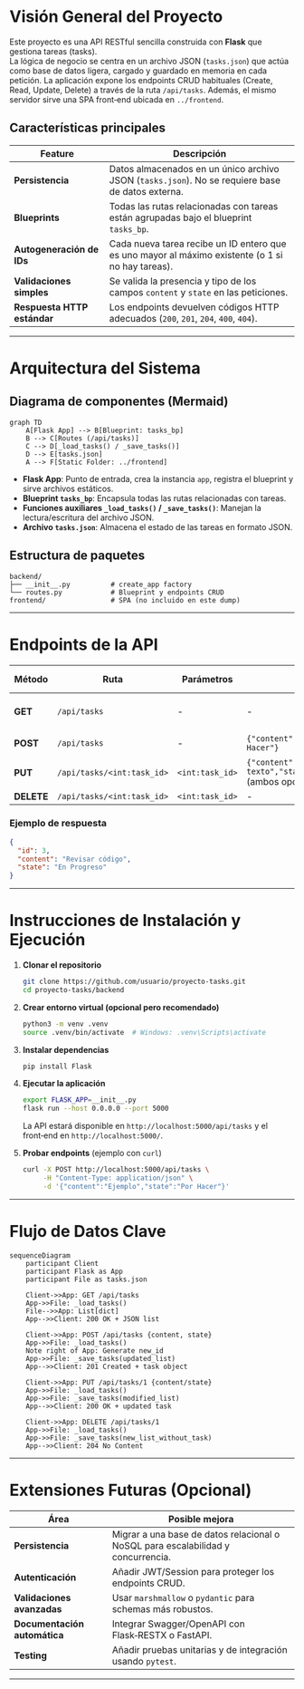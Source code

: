 # Visión General del Proyecto

Este proyecto es una API RESTful sencilla construida con **Flask** que gestiona tareas (tasks).  
La lógica de negocio se centra en un archivo JSON (`tasks.json`) que actúa como base de datos ligera, cargado y guardado en memoria en cada petición. La aplicación expone los endpoints CRUD habituales (Create, Read, Update, Delete) a través de la ruta `/api/tasks`. Además, el mismo servidor sirve una SPA front‑end ubicada en `../frontend`.

## Características principales

| Feature | Descripción |
|---------|-------------|
| **Persistencia** | Datos almacenados en un único archivo JSON (`tasks.json`). No se requiere base de datos externa. |
| **Blueprints** | Todas las rutas relacionadas con tareas están agrupadas bajo el blueprint `tasks_bp`. |
| **Autogeneración de IDs** | Cada nueva tarea recibe un ID entero que es uno mayor al máximo existente (o 1 si no hay tareas). |
| **Validaciones simples** | Se valida la presencia y tipo de los campos `content` y `state` en las peticiones. |
| **Respuesta HTTP estándar** | Los endpoints devuelven códigos HTTP adecuados (`200`, `201`, `204`, `400`, `404`). |

---

# Arquitectura del Sistema

## Diagrama de componentes (Mermaid)

```mermaid
graph TD
    A[Flask App] --> B[Blueprint: tasks_bp]
    B --> C[Routes (/api/tasks)]
    C --> D[_load_tasks() / _save_tasks()]
    D --> E[tasks.json]
    A --> F[Static Folder: ../frontend]
```

- **Flask App**: Punto de entrada, crea la instancia `app`, registra el blueprint y sirve archivos estáticos.
- **Blueprint `tasks_bp`**: Encapsula todas las rutas relacionadas con tareas.
- **Funciones auxiliares `_load_tasks()` / `_save_tasks()`**: Manejan la lectura/escritura del archivo JSON.
- **Archivo `tasks.json`**: Almacena el estado de las tareas en formato JSON.

## Estructura de paquetes

```
backend/
├── __init__.py          # create_app factory
└── routes.py            # Blueprint y endpoints CRUD
frontend/                # SPA (no incluido en este dump)
```

---

# Endpoints de la API

| Método | Ruta | Parámetros | Cuerpo | Respuesta | Código HTTP |
|--------|------|------------|--------|-----------|-------------|
| **GET** | `/api/tasks` | - | - | Lista completa de tareas | 200 |
| **POST** | `/api/tasks` | - | `{"content":"texto","state":"Por Hacer"}` | Tarea creada | 201 |
| **PUT** | `/api/tasks/<int:task_id>` | `<int:task_id>` | `{"content":"nuevo texto","state":"En Progreso"}` (ambos opcionales) | Tarea actualizada | 200 |
| **DELETE** | `/api/tasks/<int:task_id>` | `<int:task_id>` | - | - | 204 |

### Ejemplo de respuesta

```json
{
  "id": 3,
  "content": "Revisar código",
  "state": "En Progreso"
}
```

---

# Instrucciones de Instalación y Ejecución

1. **Clonar el repositorio**  
   ```bash
   git clone https://github.com/usuario/proyecto-tasks.git
   cd proyecto-tasks/backend
   ```

2. **Crear entorno virtual (opcional pero recomendado)**  
   ```bash
   python3 -m venv .venv
   source .venv/bin/activate  # Windows: .venv\Scripts\activate
   ```

3. **Instalar dependencias**  
   ```bash
   pip install Flask
   ```

4. **Ejecutar la aplicación**  
   ```bash
   export FLASK_APP=__init__.py
   flask run --host 0.0.0.0 --port 5000
   ```
   La API estará disponible en `http://localhost:5000/api/tasks` y el front‑end en `http://localhost:5000/`.

5. **Probar endpoints** (ejemplo con `curl`)  
   ```bash
   curl -X POST http://localhost:5000/api/tasks \
        -H "Content-Type: application/json" \
        -d '{"content":"Ejemplo","state":"Por Hacer"}'
   ```

---

# Flujo de Datos Clave

```mermaid
sequenceDiagram
    participant Client
    participant Flask as App
    participant File as tasks.json

    Client->>App: GET /api/tasks
    App->>File: _load_tasks()
    File-->>App: List[dict]
    App-->>Client: 200 OK + JSON list

    Client->>App: POST /api/tasks {content, state}
    App->>File: _load_tasks()
    Note right of App: Generate new_id
    App->>File: _save_tasks(updated_list)
    App-->>Client: 201 Created + task object

    Client->>App: PUT /api/tasks/1 {content/state}
    App->>File: _load_tasks()
    App->>File: _save_tasks(modified_list)
    App-->>Client: 200 OK + updated task

    Client->>App: DELETE /api/tasks/1
    App->>File: _load_tasks()
    App->>File: _save_tasks(new_list_without_task)
    App-->>Client: 204 No Content
```

---

# Extensiones Futuras (Opcional)

| Área | Posible mejora |
|------|----------------|
| **Persistencia** | Migrar a una base de datos relacional o NoSQL para escalabilidad y concurrencia. |
| **Autenticación** | Añadir JWT/Session para proteger los endpoints CRUD. |
| **Validaciones avanzadas** | Usar `marshmallow` o `pydantic` para schemas más robustos. |
| **Documentación automática** | Integrar Swagger/OpenAPI con Flask‑RESTX o FastAPI. |
| **Testing** | Añadir pruebas unitarias y de integración usando `pytest`. |

---